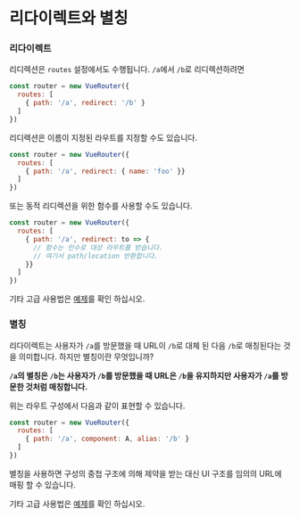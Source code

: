# 리다이렉트와 별칭

### 리다이렉트

리디렉션은 `routes` 설정에서도 수행됩니다. `/a`에서 `/b`로 리디렉션하려면

``` js
const router = new VueRouter({
  routes: [
    { path: '/a', redirect: '/b' }
  ]
})
```

리디렉션은 이름이 지정된 라우트를 지정할 수도 있습니다.

``` js
const router = new VueRouter({
  routes: [
    { path: '/a', redirect: { name: 'foo' }}
  ]
})
```

또는 동적 리디렉션을 위한 함수를 사용할 수도 있습니다.

``` js
const router = new VueRouter({
  routes: [
    { path: '/a', redirect: to => {
      // 함수는 인수로 대상 라우트를 받습니다.
      // 여기서 path/location 반환합니다.
    }}
  ]
})
```
기타 고급 사용법은 [예제](https://github.com/vuejs/vue-router/blob/dev/examples/redirect/app.js)를 확인 하십시오.

### 별칭

리다이렉트는 사용자가 `/a`를 방문했을 때 URL이 `/b`로 대체 된 다음 `/b`로 매칭된다는 것을 의미합니다. 하지만 별칭이란 무엇입니까?

**`/a`의 별칭은 `/b`는 사용자가 `/b`를 방문했을 때 URL은 `/b`을 유지하지만 사용자가 `/a`를 방문한 것처럼 매칭합니다.**

위는 라우트 구성에서 다음과 같이 표현할 수 있습니다.

``` js
const router = new VueRouter({
  routes: [
    { path: '/a', component: A, alias: '/b' }
  ]
})
```

별칭을 사용하면 구성의 중첩 구조에 의해 제약을 받는 대신 UI 구조를 임의의 URL에 매핑 할 수 있습니다.

기타 고급 사용법은 [예제](https://github.com/vuejs/vue-router/blob/dev/examples/route-alias/app.js)를 확인 하십시오.
